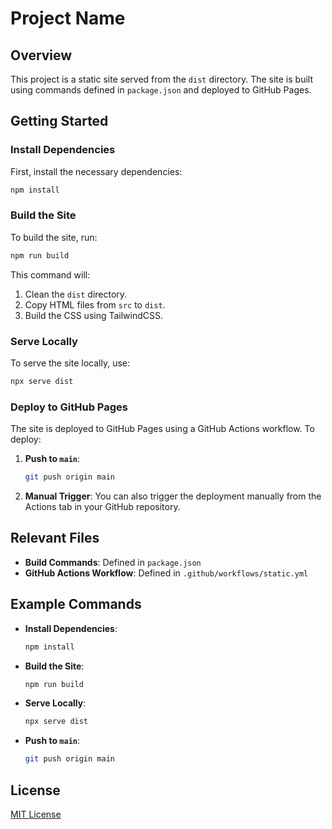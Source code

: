 # Project Name

## Overview
This project is a static site served from the `dist` directory. The site is built using commands defined in `package.json` and deployed to GitHub Pages.

## Getting Started

### Install Dependencies
First, install the necessary dependencies:
```bash
npm install
```

### Build the Site
To build the site, run:
```bash
npm run build
```

This command will:
1. Clean the `dist` directory.
2. Copy HTML files from `src` to `dist`.
3. Build the CSS using TailwindCSS.

### Serve Locally
To serve the site locally, use:
```bash
npx serve dist
```

### Deploy to GitHub Pages
The site is deployed to GitHub Pages using a GitHub Actions workflow. To deploy:

1. **Push to `main`**:
    ```bash
    git push origin main
    ```

2. **Manual Trigger**:
    You can also trigger the deployment manually from the Actions tab in your GitHub repository.

## Relevant Files
- **Build Commands**: Defined in `package.json`
- **GitHub Actions Workflow**: Defined in `.github/workflows/static.yml`

## Example Commands
- **Install Dependencies**:
    ```bash
    npm install
    ```

- **Build the Site**:
    ```bash
    npm run build
    ```

- **Serve Locally**:
    ```bash
    npx serve dist
    ```

- **Push to `main`**:
    ```bash
    git push origin main
    ```

## License
[MIT License](LICENSE)
